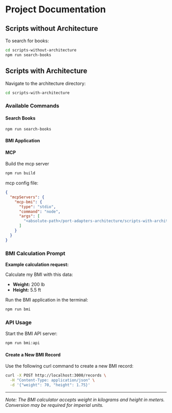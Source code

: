 # Project Documentation

## Scripts without Architecture

To search for books:

```bash
cd scripts-without-architecture
npm run search-books
```

## Scripts with Architecture

Navigate to the architecture directory:

```bash
cd scripts-with-architecture
```

### Available Commands

#### Search Books

```bash
npm run search-books
```

#### BMI Application

#### MCP

Build the mcp server

```bash
npm run build
```

mcp config file:

```json
{
  "mcpServers": {
    "mcp-bmi": {
      "type": "stdio",
      "command": "node",
      "args": [
        "<absolute-path>/port-adapters-architecture/scripts-with-architecture/dist/bmi/mcp/server.js"
      ]
    }
  }
}
```

### BMI Calculation Prompt

**Example calculation request:**

Calculate my BMI with this data:

- **Weight:** 200 lb
- **Height:** 5.5 ft

Run the BMI application in the terminal:

```bash
npm run bmi
```

### API Usage

Start the BMI API server:

```bash
npm run bmi:api
```

#### Create a New BMI Record

Use the following curl command to create a new BMI record:

```bash
curl -X POST http://localhost:3000/records \
  -H "Content-Type: application/json" \
  -d '{"weight": 70, "height": 1.75}'
```

---

_Note: The BMI calculator accepts weight in kilograms and height in meters. Conversion may be required for imperial units._
